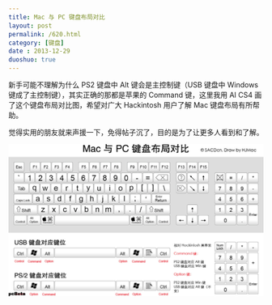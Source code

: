 ```yaml
---
title: Mac 与 PC 键盘布局对比
layout: post
permalink: /620.html
category: [键盘]
date : 2013-12-29
duoshuo: true
---
```

新手可能不理解为什么 PS2 键盘中 Alt 键会是主控制键（USB 键盘中 Windows 键成了主控制键），其实正确的那都是苹果的 Command 键，这里我用 AI CS4 画了这个键盘布局对比图，希望对广大 Hackintosh 用户了解 Mac 键盘布局有所帮助。

觉得实用的朋友就来声援一下，免得帖子沉了，目的是为了让更多人看到和了解。



![ Mac 与 PC 键盘布局对比][1]


 [1]: /wp-content/uploads/sinapicv2-backup/620-ww1-large-a316108djw1enwlumplhoj212b0mvdmr.jpg

